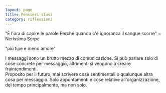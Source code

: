 ```yaml
--- 
layout: page
title: Pensieri sfusi
category: riflessioni
---
```


"È l'ora di capire le parole
Perché quando c'è ignoranza il sangue scorre" ~ Nerissima Serpe

"più tipe e meno amore"  

I messaggi sono un brutto mezzo di comunicazione. Si può parlare solo di cose
concrete per messaggio, altrimenti si vengono a creare fraintendimenti.  
Proposito per il futuro, mai scrivere cose sentimentali o qualunque altra cosa
per messaggio. Solo appuntamenti e cose relative all'organizzazione, del tempo
principalmente, ma non solo.
